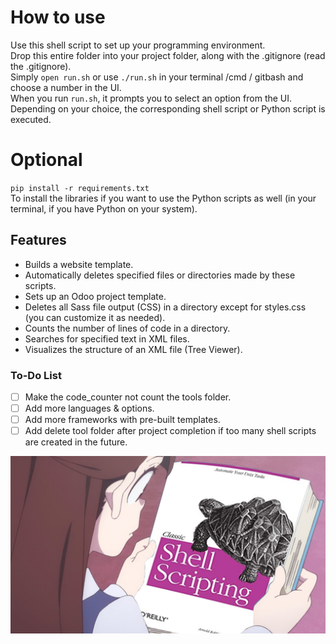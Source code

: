 # How to use

Use this shell script to set up your programming environment.
<br/>
Drop this entire folder into your project folder, along with the .gitignore (read the .gitignore).
<br/>
Simply `open run.sh` or use `./run.sh` in your terminal /cmd / gitbash and choose a number in the UI.
<br/>
When you run `run.sh`, it prompts you to select an option from the UI. Depending on your choice, the corresponding shell script or Python script is executed.
<br/>

# Optional

`pip install -r requirements.txt`
<br/>
To install the libraries if you want to use the Python scripts as well (in your terminal, if you have Python on your system).

## Features

- Builds a website template.
- Automatically deletes specified files or directories made by these scripts.
- Sets up an Odoo project template.
- Deletes all Sass file output (CSS) in a directory except for styles.css (you can customize it as needed).
- Counts the number of lines of code in a directory.
- Searches for specified text in XML files.
- Visualizes the structure of an XML file (Tree Viewer).

### To-Do List

- [ ] Make the code_counter not count the tools folder.
- [ ] Add more languages & options.
- [ ] Add more frameworks with pre-built templates.
- [ ] Add delete tool folder after project completion if too many shell scripts are created in the future.

![alt text](/img_for_github/Akko_Kagari_Classic_Shell_Scripting.jpg)
